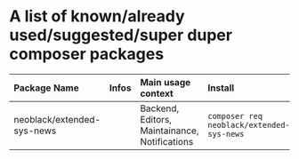 # A list of known/already used/suggested/super duper composer packages

| Package Name               | Infos | Main usage context                            | Install                                   |
|:---------------------------|:------|:----------------------------------------------|:------------------------------------------|
| neoblack/extended-sys-news |       | Backend, Editors, Maintainance, Notifications | `composer req neoblack/extended-sys-news` |
